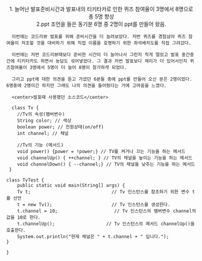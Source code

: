 <center>1. 늘어난 발표준비시간과 발표내의 티키타카로 인한 퀴즈 참여율이 3명에서 8명으로 총 5명 향상<br> 
2.ppt 조언을 들은 동기분 6명 중 2명이 ppt를 만들어 왔음.</center> 

      
      이번에는 코드리뷰 발표를 위해 준비시간을 더 늘려보았다. 저번 퀴즈를 경험삼아 퀴즈 참여율이 저조할 것을 대비하기 위해 직접 이름을 호명하기 위한 좌석배치도를 직접 그려갔다.
      
      이번에는 저번 코드리뷰때보다 준비한 시간이 더 늘어나서 그런지 적게 떨었고 발표 중간중간에 티키타카도 하면서 농담도 섞어넣었다. 그 결과 저번 발표보다 재미가 더 있어서인지 퀴즈참여율이 3명에서 5명이 더 늘어 8명이 참가하게 되었다.
      
      그리고 ppt에 대한 의견을 듣고 가셨던 6분들 중에 ppt를 만들어 오신 분은 2명이었다. 6명중에 2명이긴 하지만 그래도 나의 의견을 들어줬다는 거에 고마움을 느꼈다.

      <center>발표때 사용했던 소스코드</center>
      
      class Tv {
        //Tv의 속성(멤버변수)
        String color; // 색상
        boolean power; // 전원상태(on/off)
        int channel; // 채널

        //Tv의 기능 (메서드)
        void power() {power = !power;} // TV를 켜거나 끄는 기능을 하는 메서드
        void channelUp() { ++channel; } // TV의 채널을 높이는 기능을 하는 메서드
        void channelDown() { --channel;} // TV의 채널을 낮추는 기능을 하는 메서드
     }

    class TvTest {
        public static void main(String[] args) {
		Tv t;                              // Tv 인스턴스를 참조하기 위한 변수 t를 선언
		t = new Tv();                      // Tv 인스턴스를 생성한다.
		t.channel = 10;                     // Tv 인스턴스의 멤버변수 channel의 값을 10로 한다.
		t.channelUp();                   // Tv 인스턴스의 메서드 channelUp()을 호출한다.
		System.out.println("현재 채널은 " + t.channel + " 입니다.");
	}
    
    }
    
